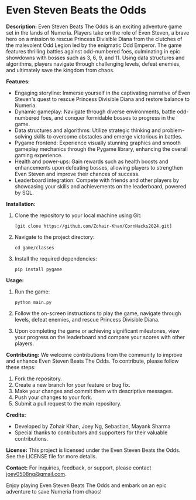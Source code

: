 # Even Steven Beats the Odds

**Description:**
Even Steven Beats The Odds is an exciting adventure game set in the lands of Numeria. Players take on the role of Even Steven, a brave hero on a mission to rescue Princess Divisible Diana from the clutches of the malevolent Odd Legion led by the enigmatic Odd Emperor. The game features thrilling battles against odd-numbered foes, culminating in epic showdowns with bosses such as 3, 6, 9, and 11. Using data structures and algorithms, players navigate through challenging levels, defeat enemies, and ultimately save the kingdom from chaos.

**Features:**
- Engaging storyline: Immerse yourself in the captivating narrative of Even Steven's quest to rescue Princess Divisible Diana and restore balance to Numeria.
- Dynamic gameplay: Navigate through diverse environments, battle odd-numbered foes, and conquer formidable bosses to progress in the game.
- Data structures and algorithms: Utilize strategic thinking and problem-solving skills to overcome obstacles and emerge victorious in battles.
- Pygame frontend: Experience visually stunning graphics and smooth gameplay mechanics through the Pygame library, enhancing the overall gaming experience.
- Health and power-ups: Gain rewards such as health boosts and enhancements upon defeating bosses, allowing players to strengthen Even Steven and improve their chances of success.
- Leaderboard integration: Compete with friends and other players by showcasing your skills and achievements on the leaderboard, powered by SQL.

**Installation:**
1. Clone the repository to your local machine using Git:
   ```
   [git clone https://github.com/Zohair-Khan/CornHacks2024.git]
   ```

2. Navigate to the project directory:
   ```
   cd game/classes
   ```

2. Install the required dependencies:
   ```
   pip install pygame
   ```

**Usage:**
1. Run the game:
   ```
   python main.py
   ```

2. Follow the on-screen instructions to play the game, navigate through levels, defeat enemies, and rescue Princess Divisible Diana.

3. Upon completing the game or achieving significant milestones, view your progress on the leaderboard and compare your scores with other players.

**Contributing:**
We welcome contributions from the community to improve and enhance Even Steven Beats The Odds. To contribute, please follow these steps:
1. Fork the repository.
2. Create a new branch for your feature or bug fix.
3. Make your changes and commit them with descriptive messages.
4. Push your changes to your fork.
5. Submit a pull request to the main repository.

**Credits:**
- Developed by Zohair Khan, Joey Ng, Sebastian, Mayank Sharma
- Special thanks to contributors and supporters for their valuable contributions.

**License:**
This project is licensed under the Even Steven Beats the Odds. See the LICENSE file for more details.

**Contact:**
For inquiries, feedback, or support, please contact joey0508ng@gmail.com.

Enjoy playing Even Steven Beats The Odds and embark on an epic adventure to save Numeria from chaos!

